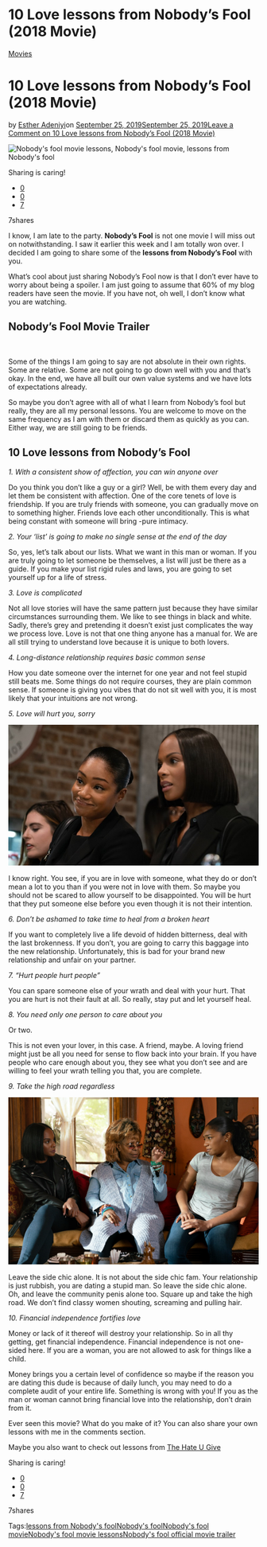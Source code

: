 # 10 Love lessons from Nobody’s Fool (2018 Movie)

[Movies](https://estheradeniyi.com/category/movies/)
# 10 Love lessons from Nobody&#x2019;s Fool (2018 Movie)

by [Esther Adeniyi](https://estheradeniyi.com/author/esther-adeniyi/)on [September 25, 2019September 25, 2019](https://estheradeniyi.com/love-lessons-from-nobodys-fool-2018-movie/)[Leave a Comment on 10 Love lessons from Nobody&#x2019;s Fool (2018 Movie)](https://estheradeniyi.com/love-lessons-from-nobodys-fool-2018-movie/#respond)

![Nobody&apos;s fool movie lessons, Nobody&apos;s fool movie, lessons from Nobody&apos;s fool](https://estheradeniyi.com/wp-content/uploads/2019/09/Nobodys-fool-movie-lessons-800x540.png)

Sharing is caring!

- [0](https://www.facebook.com/sharer/sharer.php?u=https%3A%2F%2Festheradeniyi.com%2Flove-lessons-from-nobodys-fool-2018-movie%2F&amp;t=10%20Love%20lessons%20from%20Nobody%27s%20Fool%20%282018%20Movie%29)
- [0](https://twitter.com/intent/tweet?text=10%20Love%20lessons%20from%20Nobody%27s%20Fool%20%282018%20Movie%29&amp;url=https%3A%2F%2Festheradeniyi.com%2Flove-lessons-from-nobodys-fool-2018-movie%2F)
- [7](#)

7shares

I know, I am late to the party. **Nobody&#x2019;s Fool** is not one movie I will miss out on notwithstanding. I saw it earlier this week and I am totally won over. I decided I am going to share some of the **lessons from Nobody&#x2019;s Fool** with you.

What&#x2019;s cool about just sharing Nobody&#x2019;s Fool now is that I don&#x2019;t ever have to worry about being a spoiler. I am just going to assume that 60% of my blog readers have seen the movie. If you have not, oh well, I don&#x2019;t know what you are watching.

## Nobody&#x2019;s Fool Movie Trailer

&#xA0;

Some of the things I am going to say are not absolute in their own rights. Some are relative. Some are not going to go down well with you and that&#x2019;s okay. In the end, we have all built our own value systems and we have lots of expectations already.

So maybe you don&#x2019;t agree with all of what I learn from Nobody&#x2019;s fool but really, they are all my personal lessons. You are welcome to move on the same frequency as I am with them or discard them as quickly as you can. Either way, we are still going to be friends.

## 10 Love lessons from Nobody&#x2019;s Fool

*1. With a consistent show of affection, you can win anyone over*

Do you think you don&#x2019;t like a guy or a girl? Well, be with them every day and let them be consistent with affection. One of the core tenets of love is friendship. If you are truly friends with someone, you can gradually move on to something higher. Friends love each other unconditionally. This is what being constant with someone will bring -pure intimacy.

*2. Your &#x2018;list&#x2019; is going to make no single sense at the end of the day*

So, yes, let&#x2019;s talk about our lists. What we want in this man or woman. If you are truly going to let someone be themselves, a list will just be there as a guide. If you make your list rigid rules and laws, you are going to set yourself up for a life of stress.

*3. Love is complicated*

Not all love stories will have the same pattern just because they have similar circumstances surrounding them. We like to see things in black and white. Sadly, there&#x2019;s grey and pretending it doesn&#x2019;t exist just complicates the way we process love. Love is not that one thing anyone has a manual for. We are all still trying to understand love because it is unique to both lovers.

*4. Long-distance relationship requires basic common sense*

How you date someone over the internet for one year and not feel stupid still beats me. Some things do not require courses, they are plain common sense. If someone is giving you vibes that do not sit well with you, it is most likely that your intuitions are not wrong.

*5. Love will hurt you, sorry*

![nobody&apos;s fool movie lessons](images\download.jpg)

I know right. You see, if you are in love with someone, what they do or don&#x2019;t mean a lot to you than if you were not in love with them. So maybe you should not be scared to allow yourself to be disappointed. You will be hurt that they put someone else before you even though it is not their intention.&#xA0;

*6. Don&#x2019;t be ashamed to take time to heal from a broken heart*

If you want to completely live a life devoid of hidden bitterness, deal with the last brokenness. If you don&#x2019;t, you are going to carry this baggage into the new relationship. Unfortunately, this is bad for your brand new relationship and unfair on your partner.

*7. &#x201C;Hurt people hurt people&#x201D;*

You can spare someone else of your wrath and deal with your hurt. That you are hurt is not their fault at all. So really, stay put and let yourself heal.

*8. You need only one person to care about you*

Or two.

This is not even your lover, in this case. A friend, maybe. A loving friend might just be all you need for sense to flow back into your brain. If you have people who care enough about you, they see what you don&#x2019;t see and are willing to feel your wrath telling you that, you are complete.

*9. Take the high road regardless*

![nobody&apos;s fool movie lessons](images\UTP-05843R4.jpg)

Leave the side chic alone. It is not about the side chic fam. Your relationship is just rubbish, you are dating a stupid man. So leave the side chic alone. Oh, and leave the community penis alone too. Square up and take the high road. We don&#x2019;t find classy women shouting, screaming and pulling hair.

*10. Financial independence fortifies love*

Money or lack of it thereof will destroy your relationship. So in all thy getting, get financial independence. Financial independence is not one-sided here. If you are a woman, you are not allowed to ask for things like a child.

Money brings you a certain level of confidence so maybe if the reason you are dating this dude is because of daily lunch, you may need to do a complete audit of your entire life. Something is wrong with you! If you as the man or woman cannot bring financial love into the relationship, don&#x2019;t drain from it.

Ever seen this movie? What do you make of it? You can also share your own lessons with me in the comments section.

Maybe you also want to check out lessons from [The Hate U Give](https://estheradeniyi.com/the-hate-u-give-2018-movie/)

Sharing is caring!

- [0](https://www.facebook.com/sharer/sharer.php?u=https%3A%2F%2Festheradeniyi.com%2Flove-lessons-from-nobodys-fool-2018-movie%2F&amp;t=10%20Love%20lessons%20from%20Nobody%27s%20Fool%20%282018%20Movie%29)
- [0](https://twitter.com/intent/tweet?text=10%20Love%20lessons%20from%20Nobody%27s%20Fool%20%282018%20Movie%29&amp;url=https%3A%2F%2Festheradeniyi.com%2Flove-lessons-from-nobodys-fool-2018-movie%2F)
- [7](#)

7shares

Tags:[lessons from Nobody&apos;s fool](https://estheradeniyi.com/tag/lessons-from-nobodys-fool/)[Nobody&apos;s fool](https://estheradeniyi.com/tag/nobodys-fool/)[Nobody&apos;s fool movie](https://estheradeniyi.com/tag/nobodys-fool-movie/)[Nobody&apos;s fool movie lessons](https://estheradeniyi.com/tag/nobodys-fool-movie-lessons/)[Nobody&apos;s fool official movie trailer](https://estheradeniyi.com/tag/nobodys-fool-official-movie-trailer/)
